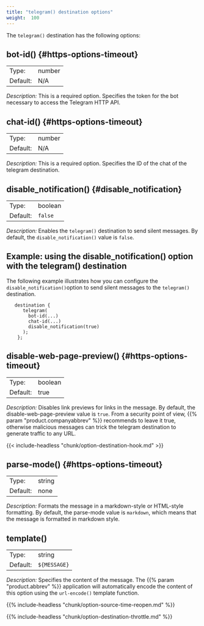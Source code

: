 ```yaml
---
title: "telegram() destination options"
weight:  100
---
```

<!-- DISCLAIMER: This file is based on the syslog-ng Open Source Edition documentation https://github.com/balabit/syslog-ng-ose-guides/commit/2f4a52ee61d1ea9ad27cb4f3168b95408fddfdf2 and is used under the terms of The syslog-ng Open Source Edition Documentation License. The file has been modified by Axoflow. -->

The `telegram()` destination has the following options:


## bot-id() {#https-options-timeout}

|          |        |
| -------- | ------ |
| Type:    | number |
| Default: | N/A    |

*Description:* This is a required option. Specifies the token for the bot necessary to access the Telegram HTTP API.



## chat-id() {#https-options-timeout}

|          |        |
| -------- | ------ |
| Type:    | number |
| Default: | N/A    |

*Description:* This is a required option. Specifies the ID of the chat of the telegram destination.



## disable_notification() {#disable_notification}

|          |              |
| -------- | ------------ |
| Type:    | boolean      |
| Default: | `false` |

*Description:* Enables the `telegram()` destination to send silent messages. By default, the `disable_notification()` value is `false`.


## Example: using the disable_notification() option with the telegram() destination

The following example illustrates how you can configure the `disable_notification()`option to send silent messages to the `telegram()` destination.

```shell
   destination {
      telegram(
        bot-id(...)
        chat-id(...) 
        disable_notification(true)
      ); 
    };
```




## disable-web-page-preview() {#https-options-timeout}

|          |         |
| -------- | ------- |
| Type:    | boolean |
| Default: | true    |

*Description:* Disables link previews for links in the message. By default, the disable-web-page-preview value is `true`. From a security point of view, {{% param "product.companyabbrev" %}} recommends to leave it true, otherwise malicious messages can trick the telegram destination to generate traffic to any URL.


{{< include-headless "chunk/option-destination-hook.md" >}}


## parse-mode() {#https-options-timeout}

|          |        |
| -------- | ------ |
| Type:    | string |
| Default: | none   |

*Description:* Formats the message in a markdown-style or HTML-style formatting. By default, the parse-mode value is `markdown`, which means that the message is formatted in markdown style.



## template()

|          |                 |
| -------- | --------------- |
| Type:    | string          |
| Default: | `${MESSAGE}` |

*Description:* Specifies the content of the message. The {{% param "product.abbrev" %}} application will automatically encode the content of this option using the `url-encode()` template function.


{{% include-headless "chunk/option-source-time-reopen.md" %}}

{{% include-headless "chunk/option-destination-throttle.md" %}}
